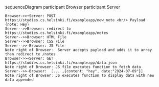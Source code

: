 sequenceDiagram
    participant Browser
    participant Server

    Browser->>+Server: POST https://studies.cs.helsinki.fi/exampleapp/new_note <br/> Payload {note: Hey}
    Server-->>Browser: redirect to https://studies.cs.helsinki.fi/exampleapp/notes
    Server-->>Browser: HTML File
    Server-->>Browser: CSS File
    Server-->>-Browser: JS File
    Note right of Browser:  Server accepts payload and adds it to array then redirect to /notes
    Browser->>+Server: GET https://studies.cs.helsinki.fi/exampleapp/data.json
    Note right of Browser: JS file executes function to fetch data
    Server-->>-Browser:  [... ,{content: "hey", date:"2024-07-09"}]
    Note right of Browser: JS executes function to display data with new data appended

